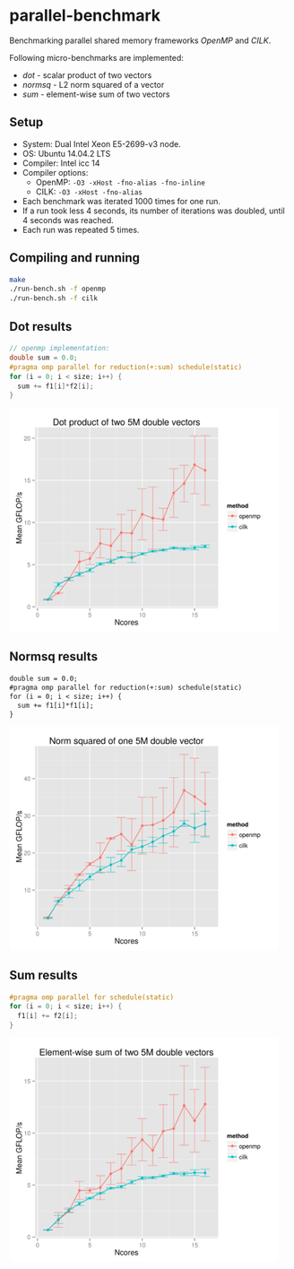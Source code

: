 # parallel-benchmark
Benchmarking parallel shared memory frameworks *OpenMP* and *CILK*.

Following micro-benchmarks are implemented:
* *dot* - scalar product of two vectors
* *normsq* - L2 norm squared of a vector
* *sum* - element-wise sum of two vectors

## Setup
* System: Dual Intel Xeon E5-2699-v3 node.
* OS: Ubuntu 14.04.2 LTS
* Compiler: Intel icc 14
* Compiler options:
  * OpenMP: `-O3 -xHost -fno-alias -fno-inline`
  * CILK: `-O3 -xHost -fno-alias`
* Each benchmark was iterated 1000 times for one run.
* If a run took less 4 seconds, its number of iterations was doubled, until 4 seconds was reached.
* Each run was repeated 5 times.

## Compiling and running
```bash
make
./run-bench.sh -f openmp
./run-bench.sh -f cilk
```

## Dot results
```c
// openmp implementation:
double sum = 0.0;
#pragma omp parallel for reduction(+:sum) schedule(static)
for (i = 0; i < size; i++) {
  sum += f1[i]*f2[i];
}
```
<img src="https://raw.githubusercontent.com/jaak-s/parallel-benchmark/master/results/E5-2699-v3-5x/dot.gflops.png" width="480">

## Normsq results
```
double sum = 0.0;
#pragma omp parallel for reduction(+:sum) schedule(static)
for (i = 0; i < size; i++) {
  sum += f1[i]*f1[i];
}
```
<img src="https://raw.githubusercontent.com/jaak-s/parallel-benchmark/master/results/E5-2699-v3-5x/normsq.gflops.png" width="480">

## Sum results
```c
#pragma omp parallel for schedule(static)
for (i = 0; i < size; i++) {
  f1[i] += f2[i];
}
```
<img src="https://raw.githubusercontent.com/jaak-s/parallel-benchmark/master/results/E5-2699-v3-5x/sum.gflops.png" width="480">

